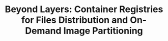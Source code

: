 ---
title: "Beyond Layers: Container Registries for Files Distribution and On-Demand Image Partitioning"
authors: "Giovanni Bartolomeo, Navidreza Asadi, Wolfgang Kellerer, Jörg Ott and Nitinder Mohan,"
conference: "ACM EuroSys Demo, 2025"
img: "/pubs/2dfs-eurosys2025.png"
badges: []
pdf: "/pubs/2dfs-eurosys2025.pdf"
summary: ""
draft: false
weight: 204
toc: false
---